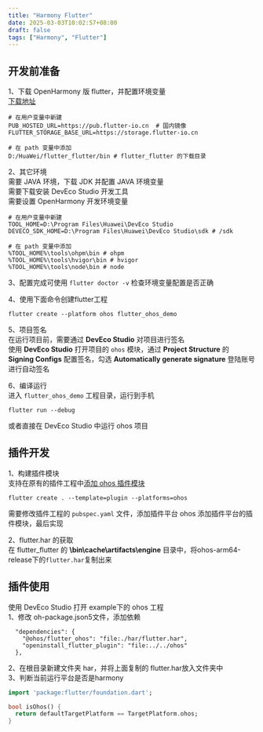```yaml
---
title: "Harmony Flutter"
date: 2025-03-03T10:02:57+08:00
draft: false
tags: ["Harmony", "Flutter"]
---
```



## 开发前准备
1、下载 OpenHarmony 版 flutter，并配置环境变量  
 [下载地址](https://gitcode.com/openharmony-sig/flutter_flutter)

```
# 在用户变量中新建
PUB_HOSTED_URL=https://pub.flutter-io.cn  # 国内镜像
FLUTTER_STORAGE_BASE_URL=https://storage.flutter-io.cn

# 在 path 变量中添加
D:/HuaWei/flutter_flutter/bin # flutter_flutter 的下载目录
```
2、其它环境  
需要 JAVA 环境，下载 JDK 并配置 JAVA 环境变量  
需要下载安装 DevEco Studio 开发工具  
需要设置 OpenHarmony 开发环境变量
```
# 在用户变量中新建
TOOL_HOME=D:\Program Files\Huawei\DevEco Studio
DEVECO_SDK_HOME=D:\Program Files\Huawei\DevEco Studio\sdk # /sdk

# 在 path 变量中添加
%TOOL_HOME%\tools\ohpm\bin # ohpm 
%TOOL_HOME%\tools\hvigor\bin # hvigor
%TOOL_HOME%\tools\node\bin # node
```
3、配置完成可使用 `flutter doctor -v` 检查环境变量配置是否正确

4、使用下面命令创建flutter工程  
```
flutter create --platform ohos flutter_ohos_demo
```
5、项目签名  
在运行项目前，需要通过 __DevEco Studio__ 对项目进行签名  
使用 __DevEco Studio__ 打开项目的 `ohos` 模块，通过 __Project Structure__ 的 __Signing Configs__ 配置签名，勾选 __Automatically generate signature__ 登陆账号进行自动签名  

6、编译运行  
进入 `flutter_ohos_demo` 工程目录，运行到手机
```
flutter run --debug
```
或者直接在 DevEco Studio 中运行 ohos 项目

## 插件开发
1、构建插件模块  
支持在原有的插件工程中[添加 ohos 插件模块](https://gitee.com/openharmony-sig/flutter_samples/blob/master/ohos/docs/04_development/%E5%BC%80%E5%8F%91plugin.md)
```
flutter create . --template=plugin --platforms=ohos
```
需要修改插件工程的 `pubspec.yaml` 文件，添加插件平台 ohos 
添加插件平台的插件模块，最后实现


2、flutter.har 的获取  
在 flutter_flutter 的 __\bin\cache\artifacts\engine__ 目录中，将ohos-arm64-release下的`flutter.har`复制出来  
## 插件使用
使用 DevEco Studio 打开 example下的 ohos 工程  
1、修改 oh-package.json5文件，添加依赖
```
  "dependencies": {
    "@ohos/flutter_ohos": "file:./har/flutter.har",
    "openinstall_flutter_plugin": "file:../../ohos"
  },
```
2、在根目录新建文件夹 har，并将上面复制的 flutter.har放入文件夹中  
3、判断当前运行平台是否是harmony
``` dart
import 'package:flutter/foundation.dart';

bool isOhos() {
  return defaultTargetPlatform == TargetPlatform.ohos;
}
```


